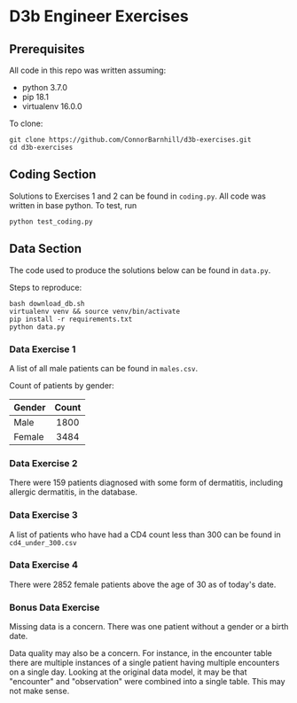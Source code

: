 # D3b Engineer Exercises

## Prerequisites
All code in this repo was written assuming: 
- python 3.7.0
- pip 18.1
- virtualenv 16.0.0

To clone:
```
git clone https://github.com/ConnorBarnhill/d3b-exercises.git
cd d3b-exercises
```

## Coding Section
Solutions to Exercises 1 and 2 can be found in `coding.py`. All code was written in base python. To test, run
```shell
python test_coding.py
```


## Data Section
The code used to produce the solutions below can be found in `data.py`.

Steps to reproduce:
```
bash download_db.sh
virtualenv venv && source venv/bin/activate
pip install -r requirements.txt
python data.py
```

### Data Exercise 1

A list of all male patients can be found in `males.csv`.

Count of patients by gender:

| Gender | Count |
| ------ |:-----:|
| Male   | 1800  |
| Female | 3484  |

### Data Exercise 2

There were 159 patients diagnosed with some form of dermatitis, including allergic dermatitis, in the database.

### Data Exercise 3

A list of patients who have had a CD4 count less than 300 can be found in `cd4_under_300.csv`

### Data Exercise 4

There were 2852 female patients above the age of 30 as of today's date.

### Bonus Data Exercise
Missing data is a concern. There was one patient without a gender or a birth date. 

Data quality may also be a concern. For instance, in the encounter table there are multiple instances of a single patient having multiple encounters on a single day. Looking at the original data model, it may be that "encounter" and "observation" were combined into a single table. This may not make sense. 

